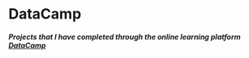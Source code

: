 # DataCamp
##### Projects that I have completed through the online learning platform [DataCamp](https://www.datacamp.com/)
